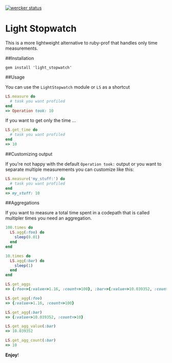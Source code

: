 [![wercker status](https://app.wercker.com/status/676f639c9e4b29ec7b6cbcc15bb96cad/m "wercker status")](https://app.wercker.com/project/bykey/676f639c9e4b29ec7b6cbcc15bb96cad)

# Light Stopwatch

This is a more lightweight alternative to ruby-prof that handles only time measurements.

##Installation

```
gem install 'light_stopwatch'
```

##Usage

You can use the `LightStopwatch` module or `LS` as a shortcut

```ruby
LS.measure do
  # task you want profiled
end
=> Operation took: 10
```

If you want to get only the time ...

```ruby
LS.get_time do
  # task you want profiled
end
=> 10
```

##Customizing output

If you're not happy with the default `Operation took:` output or you want to separate multiple measurements you can customize like this:

```ruby
LS.measure('my_stuff:') do
  # task you want profiled
end
=> my_stuff: 10
```

##Aggregations

If you want to measure a total time spent in a codepath that is called multipler times you need an aggregation.

```ruby
100.times do
  LS.agg(:foo) do
    sleep(0.01)
  end
end

10.times do
  LS.agg(:bar) do
    sleep(1)
  end
end

LS.get_aggs
=> {:foo=>{:value=>1.16, :count=>100}, :bar=>{:value=>10.039352, :count=>10}}  # time measurements of sleep vary

LS.get_agg(:foo)
=> {:value=>1.16, :count=>100}

LS.get_agg(:bar)
=> {:value=>10.039352, :count=>10}

LS.get_agg_value(:bar)
=> 10.039352

LS.get_agg_count(:bar)
=> 10
```


**Enjoy**!

